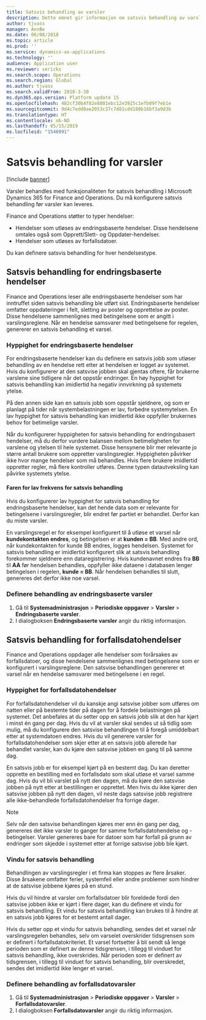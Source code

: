 ```yaml
---
title: Satsvis behandling av varsler
description: Dette emnet gir informasjon om satsvis behandling av varsler i Microsoft Dynamics 365 for Finance and Operations.
author: tjvass
manager: AnnBe
ms.date: 06/08/2018
ms.topic: article
ms.prod: ''
ms.service: dynamics-ax-applications
ms.technology: ''
audience: Application user
ms.reviewer: sericks
ms.search.scope: Operations
ms.search.region: Global
ms.author: tjvass
ms.search.validFrom: 2018-3-30
ms.dyn365.ops.version: Platform update 15
ms.openlocfilehash: 482cf30b4f82e8801ebc12e3925c1efb09f7eb1e
ms.sourcegitcommit: 9d4c7edd0ae2053c37c7d81cdd180b16bf3a9d3b
ms.translationtype: HT
ms.contentlocale: nb-NO
ms.lasthandoff: 05/15/2019
ms.locfileid: "1546991"
---
```

# <a name="batch-processing-of-alerts"></a>Satsvis behandling for varsler

[!include [banner](../includes/banner.md)]

Varsler behandles med funksjonaliteten for satsvis behandling i Microsoft Dynamics 365 for Finance and Operations. Du må konfigurere satsvis behandling før varsler kan leveres.

Finance and Operations støtter to typer hendelser:

- Hendelser som utløses av endringsbaserte hendelser. Disse hendelsene omtales også som Opprett/Slett- og Oppdater-hendelser.
- Hendelser som utløses av forfallsdatoer.

Du kan definere satsvis behandling for hver hendelsestype.
        
## <a name="batch-processing-for-change-based-events"></a>Satsvis behandling for endringsbaserte hendelser

Finance and Operations leser alle endringsbaserte hendelser som har inntruffet siden satsvis behandling ble utført sist. Endringsbaserte hendelser omfatter oppdateringer i felt, sletting av poster og opprettelse av poster. Disse hendelsene sammenlignes med betingelsene som er angitt i varslingsreglene. Når en hendelse samsvarer med betingelsene for regelen, genererer en satsvis behandling et varsel.

### <a name="frequency-for-change-based-events"></a>Hyppighet for endringsbaserte hendelser

For endringsbaserte hendelser kan du definere en satsvis jobb som utløser behandling av en hendelse rett etter at hendelsen er logget av systemet. Hvis du konfigurerer at den satsvise jobben skal gjentas oftere, får brukerne varslene sine tidligere når det oppstår endringer. En høy hyppighet for satsvis behandling kan imidlertid ha negativ innvirkning på systemets ytelse.

På den annen side kan en satsvis jobb som oppstår sjeldnere, og som er planlagt på tider når systembelastningen er lav, forbedre systemytelsen. En lav hyppighet for satsvis behandling kan imidlertid ikke oppfyller brukernes behov for betimelige varsler.

Når du konfigurerer hyppigheten for satsvis behandling for endringsbasert hendelser, må du derfor vurdere balansen mellom betimeligheten for varslene og ytelsen til hele systemet. Disse hensynene blir mer relevante jo større antall brukere som oppretter varslingsregler. Hyppigheten påvirker ikke hvor mange hendelser som må behandles. Hvis flere brukere imidlertid oppretter regler, må flere kontroller utføres. Denne typen datautveksling kan påvirke systemets ytelse.

#### <a name="the-risks-of-low-batch-frequency"></a>Faren for lav frekvens for satsvis behandling

Hvis du konfigurerer lav hyppighet for satsvis behandling for endringsbaserte hendelser, kan det hende data som er relevante for betingelsene i varslingsregler, blir endret før partiet er behandlet. Derfor kan du miste varsler.

En varslingsregel er for eksempel konfigurert til å utløse et varsel når **kundekontakten endres**, og betingelsen er at **kunden = BB**. Med andre ord, når kundekontakten for kunde BB endres, logges hendelsen. Systemet for satsvis behandling er imidlertid konfigurert slik at satsvis behandling forekommer sjeldnere enn dataregistrering. Hvis kundenavnet endres fra **BB** til **AA** før hendelsen behandles, oppfyller ikke dataene i databasen lenger betingelsen i regelen, **kunde = BB**. Når hendelsen behandles til slutt, genereres det derfor ikke noe varsel.

### <a name="set-up-processing-for-change-based-alerts"></a>Definere behandling av endringsbaserte varsler

1. Gå til **Systemadministrasjon** &gt; **Periodiske oppgaver** &gt; **Varsler** &gt; **Endringsbaserte varsler**.
2. I dialogboksen **Endringsbaserte varsler** angir du riktig informasjon.

## <a name="batch-processing-for-due-date-events"></a>Satsvis behandling for forfallsdatohendelser

Finance and Operations oppdager alle hendelser som forårsakes av forfallsdatoer, og disse hendelsene sammenlignes med betingelsene som er konfigurert i varslingsreglene. Den satsvise behandlingen genererer et varsel når en hendelse samsvarer med betingelsene i en regel.

### <a name="frequency-for-due-date-events"></a>Hyppighet for forfallsdatohendelser

For forfallsdatohendelser vil du kanskje angi satsvise jobber som utføres om natten eller på bestemte tider på dagen for å fordele belastningen på systemet. Det anbefales at du setter opp en satsvis jobb slik at den har kjørt i minst én gang per dag. Hvis du vil at varsler skal sendes ut så tidlig som mulig, må du konfigurere den satsvise behandlingen til å foregå umiddelbart etter at systemdatoen endres. Hvis du vil generere varsler for forfallsdatohendelser som skjer etter at en satsvis jobb allerede har behandlet varsler, kan du kjøre den satsvise jobben en gang til på samme dag.

En satsvis jobb er for eksempel kjørt på en bestemt dag. Du kan deretter opprette en bestilling med en forfallsdato som skal utløse et varsel samme dag. Hvis du vil bli varslet på nytt den dagen, må du kjøre den satsvise jobben på nytt etter at bestillingen er opprettet. Men hvis du ikke kjører den satsvise jobben på nytt den dagen, vil neste dags satsvise jobb registrere alle ikke-behandlede forfallsdatohendelser fra forrige dager.

> [!NOTE]
> Selv når den satsvise behandlingen kjøres mer enn én gang per dag, genereres det ikke varsler to ganger for samme forfallsdatohendelse og -betingelser. Varsler genereres bare for datoer som har forfall på grunn av endringer som skjedde i systemet etter at forrige satsvise jobb ble kjørt.

### <a name="batch-processing-window"></a>Vindu for satsvis behandling

Behandlingen av varslingsregler i et firma kan stoppes av flere årsaker. Disse årsakene omfatter ferier, systemfeil eller andre problemer som hindrer at de satsvise jobbene kjøres på en stund.

Hvis du vil hindre at varsler om forfallsdatoer blir foreldede fordi den satsvise jobben ikke er kjørt i flere dager, kan du definere et vindu for satsvis behandling. Et vindu for satsvis behandling kan brukes til å hindre at en satsvis jobb kjøres for et bestemt antall dager.

Hvis du setter opp et vindu for satsvis behandling, sendes det et varsel når varslingsregelen behandles, selv om varselet overskrider tidsgrensen som er definert i forfallsdatokriteriet. Et varsel fortsetter å bli sendt så lenge perioden som er definert av denne tidsgrensen, i tillegg til vinduet for satsvis behandling, ikke overskrides. Når perioden som er definert av tidsgrensen, i tillegg til vinduet for satsvis behandling, blir overskredet, sendes det imidlertid ikke lenger et varsel.

### <a name="set-up-processing-for-due-date-alerts"></a>Definere behandling av forfallsdatovarsler

1. Gå til **Systemadministrasjon** &gt; **Periodiske oppgaver** &gt; **Varsler** &gt; **Forfallsdatovarsler**.
2. I dialogboksen **Forfallsdatovarsler** angir du riktig informasjon.
